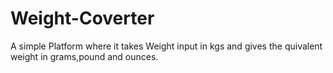 # Weight-Coverter

A simple Platform where it takes Weight input in kgs and gives the quivalent weight in grams,pound and ounces.
